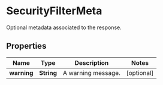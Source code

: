 # SecurityFilterMeta

Optional metadata associated to the response.

## Properties

| Name        | Type       | Description        | Notes      |
| ----------- | ---------- | ------------------ | ---------- |
| **warning** | **String** | A warning message. | [optional] |
